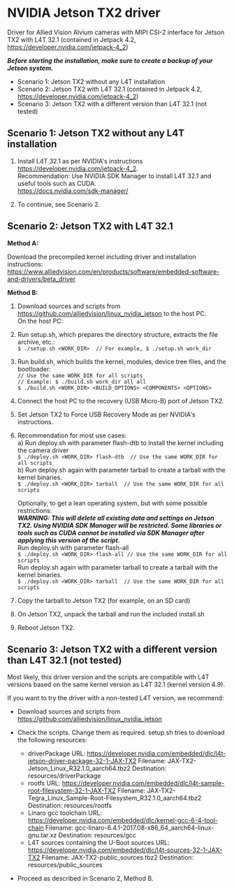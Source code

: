 # NVIDIA Jetson TX2 driver
Driver for Allied Vision Alvium cameras with MIPI CSI-2 interface for Jetson TX2 with L4T 32.1 (contained in Jetpack 4.2, https://developer.nvidia.com/jetpack-4_2)

***Before starting the installation, make sure to create a backup of your Jetson system.***

* Scenario 1: Jetson TX2 without any L4T installation
* Scenario 2: Jetson TX2 with L4T 32.1 (contained in Jetpack 4.2, https://developer.nvidia.com/jetpack-4_2)
* Scenario 3: Jetson TX2 with a different version than L4T 32.1 (not tested)



## Scenario 1: Jetson TX2 without any L4T installation
 
1. Install L4T 32.1 as per NVIDIA's instructions https://developer.nvidia.com/jetpack-4_2.   
    Recommendation: Use NVIDIA SDK Manager to install L4T 32.1 and useful tools such as CUDA.   
    https://docs.nvidia.com/sdk-manager/
 
2. To continue, see Scenario 2.



## Scenario 2: Jetson TX2 with L4T 32.1

 **Method A:**
 
  Download the precompiled kernel including driver and installation instructions:   
  https://www.alliedvision.com/en/products/software/embedded-software-and-drivers/beta_driver

 **Method B:**  
  1. Download sources and scripts from https://github.com/alliedvision/linux_nvidia_jetson
     to the host PC.   
     On the host PC:
    
  2. Run setup.sh, which prepares the directory structure, extracts the file archive, etc.:   
     `$ ./setup.sh <WORK_DIR>  // For example, $ ./setup.sh work_dir`

  3. Run build.sh, which builds the kernel, modules, device tree files, and the bootloader:   
     `// Use the same WORK_DIR for all scripts`   
     `// Example: $ ./build.sh work_dir all all`   
     `$ ./build.sh <WORK_DIR> <BUILD_OPTIONS> <COMPONENTS> <OPTIONS>` 

  4. Connect the host PC to the recovery (USB Micro-B) port of Jetson TX2. 

  5. Set Jetson TX2 to Force USB Recovery Mode as per NVIDIA's instructions.

  6. Recommendation for most use cases:   
      a) Run deploy.sh with parameter flash-dtb to install the kernel including the camera driver   
         `$ ./deploy.sh <WORK_DIR> flash-dtb  // Use the same WORK_DIR for all scripts`    
      b) Run deploy.sh again with parameter tarball to create a tarball with the kernel binaries.   
         `$ ./deploy.sh <WORK_DIR> tarball  // Use the same WORK_DIR for all scripts`

     Optionally, to get a lean operating system, but with some possible restrictions:   
     ***WARNING: This will delete all existing data and settings on Jetson TX2. Using NVIDIA SDK Manager will be restricted. Some libraries or tools such as CUDA cannot be installed via SDK Manager after applying this version of the script.***   
     Run deploy.sh with parameter flash-all   
      `$ ./deploy.sh <WORK_DIR> flash-all // Use the same WORK_DIR for all scripts`   
     Run deploy.sh again with parameter tarball to create a tarball with the kernel binaries.   
      `$ ./deploy.sh <WORK_DIR> tarball  // Use the same WORK_DIR for all scripts`
      
  7. Copy the tarball to Jetson TX2 (for example, on an SD card)
  8. On Jetson TX2, unpack the tarball and run the included install.sh    
  9. Reboot Jetson TX2.
     


## Scenario 3: Jetson TX2 with a different version than L4T 32.1 (not tested)
 Most likely, this driver version and the scripts are compatible with L4T versions based on 
 the same kernel version as L4T 32.1 (kernel version 4.9).

 If you want to try the driver with a non-tested L4T version, we recommend:

 - Download sources and scripts from https://github.com/alliedvision/linux_nvidia_jetson

 - Check the scripts. Change them as required.
   setup.sh tries to download the following resources:
   - driverPackage
     URL:         https://developer.nvidia.com/embedded/dlc/l4t-jetson-driver-package-32-1-JAX-TX2
     Filename:    JAX-TX2-Jetson_Linux_R32.1.0_aarch64.tbz2
     Destination: resources/driverPackage
   - rootfs
     URL:         https://developer.nvidia.com/embedded/dlc/l4t-sample-root-filesystem-32-1-JAX-TX2
     Filename:    JAX-TX2-Tegra_Linux_Sample-Root-Filesystem_R32.1.0_aarch64.tbz2
     Destination: resources/rootfs
   - Linaro gcc toolchain
     URL:         https://developer.nvidia.com/embedded/dlc/kernel-gcc-6-4-tool-chain
     Filename:    gcc-linaro-6.4.1-2017.08-x86_64_aarch64-linux-gnu.tar.xz
     Destination: resources/gcc
   - L4T sources containing the U-Boot sources
     URL:         https://developer.nvidia.com/embedded/dlc/l4t-sources-32-1-JAX-TX2
     Filename:    JAX-TX2-public_sources.tbz2
     Destination: resources/public_sources

 - Proceed as described in Scenario 2, Method B.

